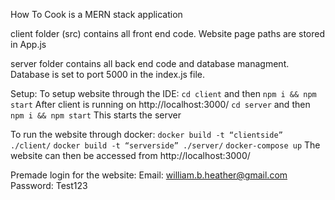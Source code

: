 How To Cook is a MERN stack application

client folder (src) contains all front end code.
Website page paths are stored in App.js


server folder contains all back end code and database managment.
Database is set to port 5000 in the index.js file.

Setup:
To setup website through the IDE:
```cd client``` and then ```npm i && npm start```
After client is running on http://localhost:3000/
```cd server``` and then ```npm i && npm start```
This starts the server


To run the website through docker:
```docker build -t “clientside” ./client/```
```docker build -t “serverside” ./server/```
```docker-compose up```
The website can then be accessed from http://localhost:3000/

Premade login for the website:
Email: william.b.heather@gmail.com
Password: Test123


